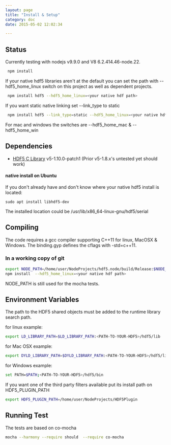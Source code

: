 ```yaml
---
layout: page
title: "Install & Setup"
category: doc
date: 2015-05-02 12:02:34

---
```


## Status

Currently testing with nodejs v9.9.0 and V8 6.2.414.46-node.22.

```bash
 npm install
```

If your native hdf5 libraries aren't at the default 
you can set the path with --hdf5_home_linux switch on this project as well as 
dependent projects.

```bash
 npm install hdf5 --hdf5_home_linux=<your native hdf path>
```

If you want static native linking set --link_type to static

```bash
 npm install hdf5 --link_type=static --hdf5_home_linux=<your native hdf path>
```

For mac and windows the switches are --hdf5_home_mac & --hdf5_home_win

## Dependencies

+ [HDF5 C Library](http://www.hdfgroup.org/downloads/index.html) v5-1.10.0-patch1
        (Prior v5-1.8.x's untested yet should work)

#### native install on Ubuntu
If you don't already have and don't know where your native hdf5 install is located:
```
sudo apt install libhdf5-dev
```
The installed location could be /usr/lib/x86_64-linux-gnu/hdf5/serial


## Compiling

The code requires a gcc compiler supporting C++11 for linux, MacOSX & Windows.  The binding.gyp defines the cflags with -std=c++11.


### In a working copy of git

```bash
export NODE_PATH=/home/user/NodeProjects/hdf5.node/build/Release:$NODE_PATH
npm install  --hdf5_home_linux=<your native hdf path>

```

NODE_PATH is still used for the mocha tests.

## Environment Variables

The path to the HDF5 shared objects must be added to the runtime library search path. 

for linux example:

```bash
export LD_LIBRARY_PATH=$LD_LIBRARY_PATH:<PATH-TO-YOUR-HDF5>/hdf5/lib
```

for Mac OSX example:

```bash
export DYLD_LIBRARY_PATH=$DYLD_LIBRARY_PATH:<PATH-TO-YOUR-HDF5>/hdf5/lib
```

for Windows example:

```bash
set PATH=$PATH;<PATH-TO-YOUR-HDF5>/hdf5/bin
```

If you want one of the third party filters available put its install path on HDF5_PLUGIN_PATH

```bash
export HDF5_PLUGIN_PATH=/home/user/NodeProjects/HDF5Plugin
```

## Running Test

The tests are based on co-mocha

```bash
mocha --harmony --require should  --require co-mocha
```


